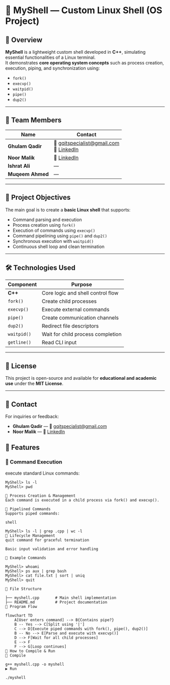 # 🐚 MyShell — Custom Linux Shell (OS Project)

## 🌟 Overview

**MyShell** is a lightweight custom shell developed in **C++**, simulating essential functionalities of a Linux terminal.  
It demonstrates **core operating system concepts** such as process creation, execution, piping, and synchronization using:

- `fork()`
- `execvp()`
- `waitpid()`
- `pipe()`
- `dup2()`

---

## 👥 Team Members

| Name            | Contact                                      |
|------------------|----------------------------------------------|
| **Ghulam Qadir** | 📧 gqitspecialist@gmail.com <br> 🔗 [LinkedIn](https://www.linkedin.com/in/ghulam-qadir-07a982365) |
| **Noor Malik**   | 🔗 [LinkedIn](https://www.linkedin.com/in/noormalik56500) |
| **Ishrat Ali**   | —                                            |
| **Muqeem Ahmed** | —                                            |

---

## 🧠 Project Objectives

The main goal is to create a **basic Linux shell** that supports:

- Command parsing and execution  
- Process creation using `fork()`  
- Execution of commands using `execvp()`  
- Command pipelining using `pipe()` and `dup2()`  
- Synchronous execution with `waitpid()`  
- Continuous shell loop and clean termination

---

## 🛠️ Technologies Used

| Component     | Purpose                           |
|---------------|-----------------------------------|
| **C++**        | Core logic and shell control flow |
| `fork()`       | Create child processes            |
| `execvp()`     | Execute external commands         |
| `pipe()`       | Create communication channels     |
| `dup2()`       | Redirect file descriptors         |
| `waitpid()`    | Wait for child process completion |
| `getline()`    | Read CLI input                    |

---

## 📜 License

This project is open-source and available for **educational and academic use** under the **MIT License**.

---

## 📧 Contact

For inquiries or feedback:

- **Ghulam Qadir** — 📧 gqitspecialist@gmail.com  
- **Noor Malik** — 🔗 [LinkedIn](https://www.linkedin.com/in/noormalik56500)
## 🚀 Features

### 🔹 Command Execution

execute standard Linux commands:

```shell
MyShell> ls -l
MyShell> pwd

🔹 Process Creation & Management
Each command is executed in a child process via fork() and execvp().

🔹 Pipelined Commands
Supports piped commands:

shell

MyShell> ls -l | grep .cpp | wc -l
🔹 Lifecycle Management
quit command for graceful termination

Basic input validation and error handling

🧪 Example Commands

MyShell> whoami
MyShell> ps aux | grep bash
MyShell> cat file.txt | sort | uniq
MyShell> quit

📂 File Structure

├── myshell.cpp       # Main shell implementation
├── README.md         # Project documentation
🔄 Program Flow

flowchart TD
    A[User enters command] --> B{Contains pipe?}
    B -- Yes --> C[Split using '|']
    C --> D[Execute piped commands with fork(), pipe(), dup2()]
    B -- No --> E[Parse and execute with execvp()]
    D --> F[Wait for all child processes]
    E --> F
    F --> G[Loop continues]
🏁 How to Compile & Run
🔧 Compile

g++ myshell.cpp -o myshell
▶️ Run

./myshell



